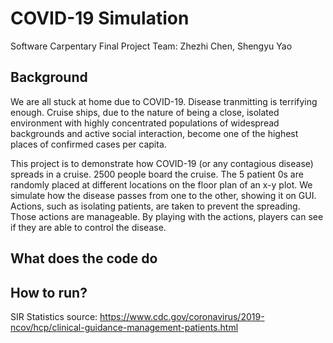 # COVID-19 Simulation

Software Carpentary Final Project
Team: Zhezhi Chen, Shengyu Yao

## Background
We are all stuck at home due to COVID-19. Disease tranmitting is terrifying enough. 
Cruise ships, due to the nature of being a close, isolated environment with highly concentrated populations of 
widespread backgrounds and active social interaction, become one of the highest places of confirmed cases per capita.

This project is to demonstrate how COVID-19 (or any contagious disease) spreads in a cruise. 
2500 people board the cruise. The 5 patient 0s are randomly placed at different locations on the floor plan of an x-y plot.
We simulate how the disease passes from one to the other, showing it on GUI.
Actions, such as isolating patients, are taken to prevent the spreading. Those actions are manageable. By playing with the actions, players
can see if they are able to control the disease. 


## What does the code do


## How to run?


SIR Statistics source: https://www.cdc.gov/coronavirus/2019-ncov/hcp/clinical-guidance-management-patients.html
